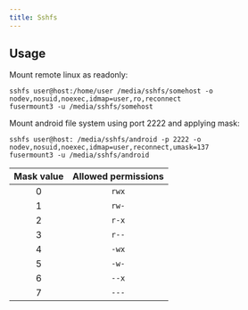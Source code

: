 ```yaml
---
title: Sshfs
---
```


## Usage

Mount remote linux as readonly:

```shell
sshfs user@host:/home/user /media/sshfs/somehost -o nodev,nosuid,noexec,idmap=user,ro,reconnect
fusermount3 -u /media/sshfs/somehost
```

Mount android file system using port 2222 and applying mask:

```shell
sshfs user@host: /media/sshfs/android -p 2222 -o nodev,nosuid,noexec,idmap=user,reconnect,umask=137
fusermount3 -u /media/sshfs/android
```

| Mask value | Allowed permissions |
| :---: | :---: |
| 0 | `rwx` |
| 1 | `rw-` |
| 2 | `r-x` |
| 3 | `r--` |
| 4 | `-wx` |
| 5 | `-w-` |
| 6 | `--x` |
| 7 | `---` |

